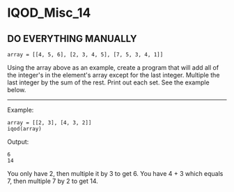 # IQOD_Misc_14

## DO EVERYTHING MANUALLY

```
array = [[4, 5, 6], [2, 3, 4, 5], [7, 5, 3, 4, 1]]
```
Using the array above as an example, create a program that will add all of the integer's in the element's array except for the last integer. Multiple the last integer by the sum of the rest. Print out each set. See the example below.

<hr>
Example:

```
array = [[2, 3], [4, 3, 2]]
iqod(array)
```
Output:

```
6
14
```
You only have 2, then multiple it by 3 to get 6.
You have 4 + 3 which equals 7, then multiple 7 by 2 to get 14.
